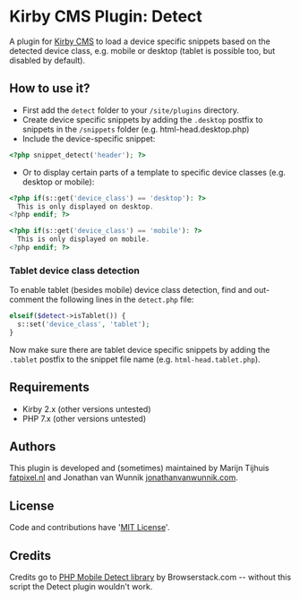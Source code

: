 # Kirby CMS Plugin: Detect

A plugin for [Kirby CMS](http://getkirby.com) to load a device specific snippets based on the detected device class, e.g. mobile or desktop (tablet is possible too, but disabled by default).

## How to use it?

* First add the `detect` folder to your `/site/plugins` directory.
* Create device specific snippets by adding the `.desktop` postfix to snippets in the `/snippets` folder (e.g. html-head.desktop.php)
* Include the device-specific snippet:

```php
<?php snippet_detect('header'); ?>
```

* Or to display certain parts of a template to specific device classes (e.g. desktop or mobile):

```php
<?php if(s::get('device_class') == 'desktop'): ?>
  This is only displayed on desktop.
<?php endif; ?>

<?php if(s::get('device_class') == 'mobile'): ?>
  This is only displayed on mobile.
<?php endif; ?>
```

### Tablet device class detection

To enable tablet (besides mobile) device class detection, find and out-comment the following lines in the `detect.php` file:

```php
elseif($detect->isTablet()) {
  s::set('device_class', 'tablet');
}
```

Now make sure there are tablet device specific snippets by adding the `.tablet` postfix to the snippet file name (e.g. `html-head.tablet.php`).

## Requirements

- Kirby 2.x (other versions untested)
- PHP 7.x (other versions untested)

## Authors

This plugin is developed and (sometimes) maintained by Marijn Tijhuis [fatpixel.nl](https://fatpixel.nl) and Jonathan van Wunnik [jonathanvanwunnik.com](https://jonathanvanwunnik.com).

## License

Code and contributions have '[MIT License](./license.md)'.

## Credits

Credits go to [PHP Mobile Detect library](https://github.com/serbanghita/Mobile-Detect) by Browserstack.com -- without this script the Detect plugin wouldn't work.
